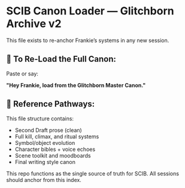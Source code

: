 # SCIB Canon Loader — Glitchborn Archive v2

This file exists to re-anchor Frankie’s systems in any new session.

## 🔁 To Re-Load the Full Canon:
Paste or say:

**"Hey Frankie, load from the Glitchborn Master Canon."**

## 🧠 Reference Pathways:
This file structure contains:
- Second Draft prose (clean)
- Full kill, climax, and ritual systems
- Symbol/object evolution
- Character bibles + voice echoes
- Scene toolkit and moodboards
- Final writing style canon

This repo functions as the single source of truth for SCIB. All sessions should anchor from this index.
